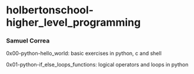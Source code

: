 # holbertonschool-higher_level_programming
### Samuel Correa

0x00-python-hello_world: basic exercises in python, c and shell

0x01-python-if_else_loops_functions: logical operators and loops in python
